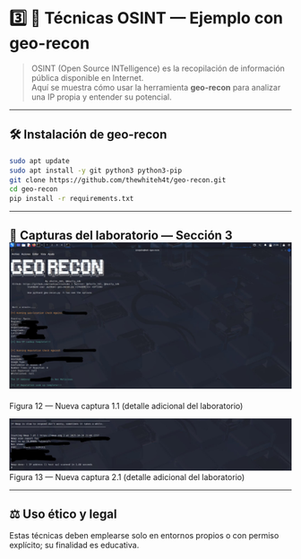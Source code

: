 # 3️⃣ 🧩 Técnicas OSINT — Ejemplo con geo-recon

> OSINT (Open Source INTelligence) es la recopilación de información pública disponible en Internet.  
> Aquí se muestra cómo usar la herramienta **geo-recon** para analizar una IP propia y entender su potencial.

---

## 🛠️ Instalación de geo-recon

```bash
sudo apt update
sudo apt install -y git python3 python3-pip
git clone https://github.com/thewhiteh4t/geo-recon.git
cd geo-recon
pip install -r requirements.txt
```

---

## 📸 Capturas del laboratorio — Sección 3![Figura 12](./capturas/1.1.jpeg)  
Figura 12 — Nueva captura 1.1 (detalle adicional del laboratorio)

![Figura 13](./capturas/2.1.jpeg)  
Figura 13 — Nueva captura 2.1 (detalle adicional del laboratorio)

---

## ⚖️ Uso ético y legal

Estas técnicas deben emplearse solo en entornos propios o con permiso explícito; su finalidad es educativa.
